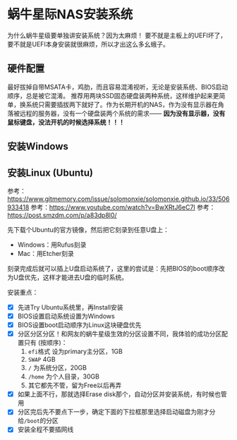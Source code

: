 # 蜗牛星际NAS安装系统
为什么蜗牛星级要单独讲安装系统？因为太麻烦！
要不就是主板上的UEFI坏了，要不就是UEFI本身安装就很麻烦，所以才出这么多幺蛾子。


## 硬件配置
最好拔掉自带MSATA卡，鸡肋，而且容易混淆视听，无论是安装系统、BIOS启动顺序，总是被它混淆。
推荐用两块SSD固态硬盘装两种系统，这样维护起来更简单，换系统只需要插拔两下就好了。作为长期开机的NAS，作为没有显示器在角落被远程的服务器，没有一个硬盘装两个系统的需求—— **因为没有显示器，没有鼠标键盘，没法开机的时候选择系统！！！**



## 安装Windows



## 安装Linux (Ubuntu)

参考：https://www.gitmemory.com/issue/solomonxie/solomonxie.github.io/33/506933418
参考：https://www.youtube.com/watch?v=BwXRtJ6eC7I
参考：https://post.smzdm.com/p/a83dp8l0/

先下载个Ubuntu的官方镜像，然后把它刻录到任意U盘上：
- Windows：用Rufus刻录
- Mac：用Etcher刻录

刻录完成后就可以插上U盘启动系统了，这里的尝试是：先把BIOS的boot顺序改为U盘优先，这样才能进去U盘的临时系统。

安装重点：
- [x] 先进Try Ubuntu系统里，再Install安装
- [x] BIOS设置启动系统设置为Windows
- [x] BIOS设置boot启动顺序为Linux这块硬盘优先
- [x] 分区分区分区！和网友的蜗牛星级生效的分区设置不同，我体验的成功分区配置只有 (按顺序)：
    1. `efi`格式 设为primary主分区，1GB
    2. `SWAP` 4GB
    3. `/` 为系统分区，20GB
    4. `/home` 为个人目录，30GB
    5. 其它都先不管，留为Free以后再弄
- [x] 如果上面不行，那就选择Erase disk那个，自动分区并安装系统，有时候也管用
- [x] 分区完后先不要点下一步，确定下面的下拉框那里选择启动磁盘为刚才分给`/boot`的分区
- [x] 安装全程不要插网线
